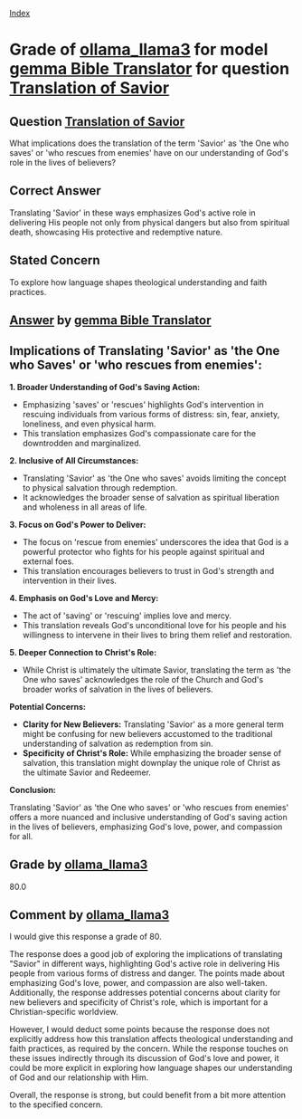 
[Index](../../../../index.md)
# Grade of [ollama_llama3](../../../grading_models/ollama_llama3.md) for model [gemma Bible Translator](../../../answering_models/gemma_Bible_Translator.md) for question [Translation of Savior](../../../questions/Translation_of_Savior.md)

## Question [Translation of Savior](../../../questions/Translation_of_Savior.md)
What implications does the translation of the term 'Savior' as 'the One who saves' or 'who rescues from enemies' have on our understanding of God's role in the lives of believers?

## Correct Answer
Translating 'Savior' in these ways emphasizes God's active role in delivering His people not only from physical dangers but also from spiritual death, showcasing His protective and redemptive nature.

## Stated Concern
To explore how language shapes theological understanding and faith practices.

## [Answer](../Translation_of_Savior.md) by [gemma Bible Translator](../../../answering_models/gemma_Bible_Translator.md)
## Implications of Translating 'Savior' as 'the One who Saves' or 'who rescues from enemies':

**1. Broader Understanding of God's Saving Action:**

* Emphasizing 'saves' or 'rescues' highlights God's intervention in rescuing individuals from various forms of distress: sin, fear, anxiety, loneliness, and even physical harm.
* This translation emphasizes God's compassionate care for the downtrodden and marginalized.

**2. Inclusive of All Circumstances:**

* Translating 'Savior' as 'the One who saves' avoids limiting the concept to physical salvation through redemption.
* It acknowledges the broader sense of salvation as spiritual liberation and wholeness in all areas of life.

**3. Focus on God's Power to Deliver:**

* The focus on 'rescue from enemies' underscores the idea that God is a powerful protector who fights for his people against spiritual and external foes.
* This translation encourages believers to trust in God's strength and intervention in their lives.

**4. Emphasis on God's Love and Mercy:**

* The act of 'saving' or 'rescuing' implies love and mercy.
* This translation reveals God's unconditional love for his people and his willingness to intervene in their lives to bring them relief and restoration.

**5. Deeper Connection to Christ's Role:**

* While Christ is ultimately the ultimate Savior, translating the term as 'the One who saves' acknowledges the role of the Church and God's broader works of salvation in the lives of believers.

**Potential Concerns:**

* **Clarity for New Believers:** Translating 'Savior' as a more general term might be confusing for new believers accustomed to the traditional understanding of salvation as redemption from sin.
* **Specificity of Christ's Role:** While emphasizing the broader sense of salvation, this translation might downplay the unique role of Christ as the ultimate Savior and Redeemer.

**Conclusion:**

Translating 'Savior' as 'the One who saves' or 'who rescues from enemies' offers a more nuanced and inclusive understanding of God's saving action in the lives of believers, emphasizing God's love, power, and compassion for all.

## Grade by [ollama_llama3](../../../grading_models/ollama_llama3.md)
80.0

## Comment by [ollama_llama3](../../../grading_models/ollama_llama3.md)
I would give this response a grade of 80.

The response does a good job of exploring the implications of translating "Savior" in different ways, highlighting God's active role in delivering His people from various forms of distress and danger. The points made about emphasizing God's love, power, and compassion are also well-taken. Additionally, the response addresses potential concerns about clarity for new believers and specificity of Christ's role, which is important for a Christian-specific worldview.

However, I would deduct some points because the response does not explicitly address how this translation affects theological understanding and faith practices, as required by the concern. While the response touches on these issues indirectly through its discussion of God's love and power, it could be more explicit in exploring how language shapes our understanding of God and our relationship with Him.

Overall, the response is strong, but could benefit from a bit more attention to the specified concern.
